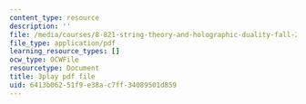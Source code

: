 ```yaml
---
content_type: resource
description: ''
file: /media/courses/8-821-string-theory-and-holographic-duality-fall-2014/6413b06251f9e38ac7ff34089501d859_Wcy-zCt8llk.pdf
file_type: application/pdf
learning_resource_types: []
ocw_type: OCWFile
resourcetype: Document
title: 3play pdf file
uid: 6413b062-51f9-e38a-c7ff-34089501d859
---
```

